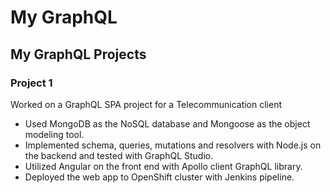 # My GraphQL

## My GraphQL Projects

### Project 1

Worked on a GraphQL SPA project for a Telecommunication client

- Used MongoDB as the NoSQL database and Mongoose as the object modeling tool.
- Implemented schema, queries, mutations and resolvers with Node.js on the backend and tested with GraphQL Studio.
- Utilized Angular on the front end with Apollo client GraphQL library.
- Deployed the web app to OpenShift cluster with Jenkins pipeline.
